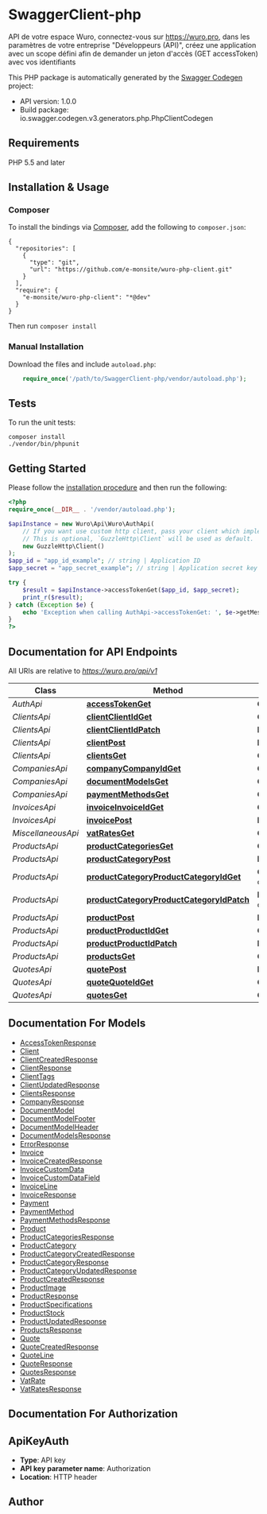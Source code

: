 # SwaggerClient-php
API de votre espace Wuro, connectez-vous sur https://wuro.pro, dans les paramètres de votre entreprise \"Développeurs (API)\", créez une application avec un scope défini afin de demander un jeton d'accès (GET accessToken) avec vos identifiants

This PHP package is automatically generated by the [Swagger Codegen](https://github.com/swagger-api/swagger-codegen) project:

- API version: 1.0.0
- Build package: io.swagger.codegen.v3.generators.php.PhpClientCodegen

## Requirements

PHP 5.5 and later

## Installation & Usage
### Composer

To install the bindings via [Composer](http://getcomposer.org/), add the following to `composer.json`:

```
{
  "repositories": [
    {
      "type": "git",
      "url": "https://github.com/e-monsite/wuro-php-client.git"
    }
  ],
  "require": {
    "e-monsite/wuro-php-client": "*@dev"
  }
}
```

Then run `composer install`

### Manual Installation

Download the files and include `autoload.php`:

```php
    require_once('/path/to/SwaggerClient-php/vendor/autoload.php');
```

## Tests

To run the unit tests:

```
composer install
./vendor/bin/phpunit
```

## Getting Started

Please follow the [installation procedure](#installation--usage) and then run the following:

```php
<?php
require_once(__DIR__ . '/vendor/autoload.php');

$apiInstance = new Wuro\Api\Wuro\AuthApi(
    // If you want use custom http client, pass your client which implements `GuzzleHttp\ClientInterface`.
    // This is optional, `GuzzleHttp\Client` will be used as default.
    new GuzzleHttp\Client()
);
$app_id = "app_id_example"; // string | Application ID
$app_secret = "app_secret_example"; // string | Application secret key

try {
    $result = $apiInstance->accessTokenGet($app_id, $app_secret);
    print_r($result);
} catch (Exception $e) {
    echo 'Exception when calling AuthApi->accessTokenGet: ', $e->getMessage(), PHP_EOL;
}
?>
```

## Documentation for API Endpoints

All URIs are relative to *https://wuro.pro/api/v1*

Class | Method | HTTP request | Description
------------ | ------------- | ------------- | -------------
*AuthApi* | [**accessTokenGet**](docs/Api/AuthApi.md#accesstokenget) | **GET** /accessToken | 
*ClientsApi* | [**clientClientIdGet**](docs/Api/ClientsApi.md#clientclientidget) | **GET** /client/{clientId} | 
*ClientsApi* | [**clientClientIdPatch**](docs/Api/ClientsApi.md#clientclientidpatch) | **PATCH** /client/{clientId} | 
*ClientsApi* | [**clientPost**](docs/Api/ClientsApi.md#clientpost) | **POST** /client | 
*ClientsApi* | [**clientsGet**](docs/Api/ClientsApi.md#clientsget) | **GET** /clients | 
*CompaniesApi* | [**companyCompanyIdGet**](docs/Api/CompaniesApi.md#companycompanyidget) | **GET** /company/{companyId} | 
*CompaniesApi* | [**documentModelsGet**](docs/Api/CompaniesApi.md#documentmodelsget) | **GET** /document-models | 
*CompaniesApi* | [**paymentMethodsGet**](docs/Api/CompaniesApi.md#paymentmethodsget) | **GET** /payment-methods | 
*InvoicesApi* | [**invoiceInvoiceIdGet**](docs/Api/InvoicesApi.md#invoiceinvoiceidget) | **GET** /invoice/{invoiceId} | 
*InvoicesApi* | [**invoicePost**](docs/Api/InvoicesApi.md#invoicepost) | **POST** /invoice | 
*MiscellaneousApi* | [**vatRatesGet**](docs/Api/MiscellaneousApi.md#vatratesget) | **GET** /vat-rates | 
*ProductsApi* | [**productCategoriesGet**](docs/Api/ProductsApi.md#productcategoriesget) | **GET** /product-categories | 
*ProductsApi* | [**productCategoryPost**](docs/Api/ProductsApi.md#productcategorypost) | **POST** /product-category | 
*ProductsApi* | [**productCategoryProductCategoryIdGet**](docs/Api/ProductsApi.md#productcategoryproductcategoryidget) | **GET** /product-category/{productCategoryId} | 
*ProductsApi* | [**productCategoryProductCategoryIdPatch**](docs/Api/ProductsApi.md#productcategoryproductcategoryidpatch) | **PATCH** /product-category/{productCategoryId} | 
*ProductsApi* | [**productPost**](docs/Api/ProductsApi.md#productpost) | **POST** /product | 
*ProductsApi* | [**productProductIdGet**](docs/Api/ProductsApi.md#productproductidget) | **GET** /product/{productId} | 
*ProductsApi* | [**productProductIdPatch**](docs/Api/ProductsApi.md#productproductidpatch) | **PATCH** /product/{productId} | 
*ProductsApi* | [**productsGet**](docs/Api/ProductsApi.md#productsget) | **GET** /products | 
*QuotesApi* | [**quotePost**](docs/Api/QuotesApi.md#quotepost) | **POST** /quote | 
*QuotesApi* | [**quoteQuoteIdGet**](docs/Api/QuotesApi.md#quotequoteidget) | **GET** /quote/{quoteId} | 
*QuotesApi* | [**quotesGet**](docs/Api/QuotesApi.md#quotesget) | **GET** /quotes | 

## Documentation For Models

 - [AccessTokenResponse](docs/Model/AccessTokenResponse.md)
 - [Client](docs/Model/Client.md)
 - [ClientCreatedResponse](docs/Model/ClientCreatedResponse.md)
 - [ClientResponse](docs/Model/ClientResponse.md)
 - [ClientTags](docs/Model/ClientTags.md)
 - [ClientUpdatedResponse](docs/Model/ClientUpdatedResponse.md)
 - [ClientsResponse](docs/Model/ClientsResponse.md)
 - [CompanyResponse](docs/Model/CompanyResponse.md)
 - [DocumentModel](docs/Model/DocumentModel.md)
 - [DocumentModelFooter](docs/Model/DocumentModelFooter.md)
 - [DocumentModelHeader](docs/Model/DocumentModelHeader.md)
 - [DocumentModelsResponse](docs/Model/DocumentModelsResponse.md)
 - [ErrorResponse](docs/Model/ErrorResponse.md)
 - [Invoice](docs/Model/Invoice.md)
 - [InvoiceCreatedResponse](docs/Model/InvoiceCreatedResponse.md)
 - [InvoiceCustomData](docs/Model/InvoiceCustomData.md)
 - [InvoiceCustomDataField](docs/Model/InvoiceCustomDataField.md)
 - [InvoiceLine](docs/Model/InvoiceLine.md)
 - [InvoiceResponse](docs/Model/InvoiceResponse.md)
 - [Payment](docs/Model/Payment.md)
 - [PaymentMethod](docs/Model/PaymentMethod.md)
 - [PaymentMethodsResponse](docs/Model/PaymentMethodsResponse.md)
 - [Product](docs/Model/Product.md)
 - [ProductCategoriesResponse](docs/Model/ProductCategoriesResponse.md)
 - [ProductCategory](docs/Model/ProductCategory.md)
 - [ProductCategoryCreatedResponse](docs/Model/ProductCategoryCreatedResponse.md)
 - [ProductCategoryResponse](docs/Model/ProductCategoryResponse.md)
 - [ProductCategoryUpdatedResponse](docs/Model/ProductCategoryUpdatedResponse.md)
 - [ProductCreatedResponse](docs/Model/ProductCreatedResponse.md)
 - [ProductImage](docs/Model/ProductImage.md)
 - [ProductResponse](docs/Model/ProductResponse.md)
 - [ProductSpecifications](docs/Model/ProductSpecifications.md)
 - [ProductStock](docs/Model/ProductStock.md)
 - [ProductUpdatedResponse](docs/Model/ProductUpdatedResponse.md)
 - [ProductsResponse](docs/Model/ProductsResponse.md)
 - [Quote](docs/Model/Quote.md)
 - [QuoteCreatedResponse](docs/Model/QuoteCreatedResponse.md)
 - [QuoteLine](docs/Model/QuoteLine.md)
 - [QuoteResponse](docs/Model/QuoteResponse.md)
 - [QuotesResponse](docs/Model/QuotesResponse.md)
 - [VatRate](docs/Model/VatRate.md)
 - [VatRatesResponse](docs/Model/VatRatesResponse.md)

## Documentation For Authorization


## ApiKeyAuth

- **Type**: API key
- **API key parameter name**: Authorization
- **Location**: HTTP header


## Author



